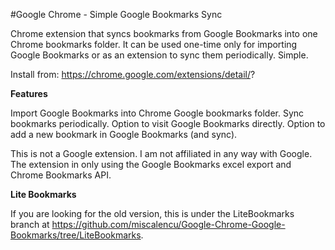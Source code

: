 #Google Chrome - Simple Google Bookmarks Sync

Chrome extension that syncs bookmarks from Google Bookmarks into one Chrome bookmarks folder. 
It can be used one-time only for importing Google Bookmarks or as an extension to sync them periodically.
Simple.

Install from: https://chrome.google.com/extensions/detail/?

**Features**

Import Google Bookmarks into Chrome Google bookmarks folder.
Sync bookmarks periodically.
Option to visit Google Bookmarks directly.
Option to add a new bookmark in Google Bookmarks (and sync).

This is not a Google extension. I am not affiliated in any way with Google. The extension in only using the Google Bookmarks excel export and Chrome Bookmarks API.

**Lite Bookmarks**

If you are looking for the old version, this is under the LiteBookmarks branch at https://github.com/miscalencu/Google-Chrome-Google-Bookmarks/tree/LiteBookmarks.
